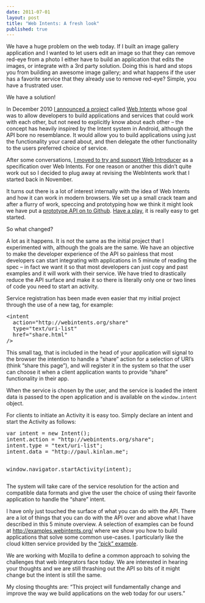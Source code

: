 ```yaml
---
date: 2011-07-01
layout: post
title: "Web Intents: A fresh look"
published: true
---
```

<p>We have a huge problem on the web today.  If I built an image
gallery application and I wanted to let users edit an image so that they can
remove red-eye from a photo I either have to build an application that edits
the images, or integrate with a 3rd party solution.  Doing this is hard and
stops you from building an awesome image gallery; and what happens if the
user has a favorite service that they already use to remove red-eye?
 Simple, you have a frustrated user.</p>

<p>We have a solution!</p>

<p>In December 2010 <a href="https://twitter.com/Paul_Kinlan/status/17998349231722497">I announced a project</a> called <a href="http://www.webintents.com">Web
Intents</a> whose goal was to allow developers to
build applications and services that could work with each other, but not
need to explicitly know about each other &ndash; the concept has heavily inspired
by the Intent system in Android, although the API bore no resemblance.  It
would allow you to build applications using just the functionality your
cared about, and then delegate the other functionality to the
users preferred choice of service.</p>

<p>After some conversations, <a href="http://paul.kinlan.me/so-what-is-happening-with-web-intents">I moved to try and support Web Introducer</a> as a
specification over Web Intents. For one reason or another this didn&rsquo;t quite
work out so I decided to plug away at revising the WebIntents work that I
started back in November.</p>

<p>It turns out there is a lot of interest internally with the idea of Web
Intents and how it can work in modern browsers.  We set up a small crack
team and after a flurry of work, speccing and prototyping how we think it
might look we have put a <a href="https://github.com/PaulKinlan/WebIntents">prototype API on to Github</a>.  <a href="http://examples.webintents.org/">Have a play</a>, it is really easy to get started.</p>

<p>So what changed?</p>

<p>A lot as it happens. It is not the same as the initial project that
I experimented with, although the goals are the same. We have an objective
to make the developer experience of the API so painless that most developers
can start integrating with applications in 5 minute of reading the spec &ndash; in
fact we want it so that most developers can just copy and past examples and
it will work with their service.  We have tried to drastically reduce the
API surface and make it so there is literally only one or two lines of code
you need to start an activity.</p>

<p>Service registration has been made even easier that my initial project
through the use of a new tag, for example:</p>

<div class="CodeRay">
  <div class="code"><pre>&lt;intent
  action=&quot;http://webintents.org/share&quot;
  type=&quot;text/uri-list&quot;
  href=&quot;share.html&quot;
/&gt;</pre></div>
</div>


<p>This small tag, that is included in the head of your application will signal
to the browser the intention to handle a &ldquo;share&rdquo; action for a selection of
URI&rsquo;s (think &ldquo;share this page&rdquo;), and will register it in the system so that
the user can choose it when a client application wants to provide &ldquo;share&rdquo;
functionality in their app.</p>

<p>When the service is chosen by the user, and the service is loaded the intent
data is passed to the open application and is available on the
<code>window.intent</code> object.</p>

<p>For clients to initiate an Activity it is easy too.  Simply declare an
intent and start the Activity as follows:</p>

<div class="CodeRay">
  <div class="code"><pre>var intent = new Intent();
intent.action = &quot;http://webintents.org/share&quot;;
intent.type = &quot;text/uri-list&quot;;
intent.data = &quot;http://paul.kinlan.me&quot;;

window.navigator.startActivity(intent);</pre></div>
</div>


<p>The system will take care of the service resolution for the action and
compatible data formats and give the user the choice of using
their favorite application to handle the &ldquo;share&rdquo; intent.</p>

<p>I have only just touched the surface of what you can do with the API.  There
are a lot of things that you can do with the API over and above what I have
described in this 5 minute overview.  A selection of examples can be found
at <a href="http://examples.webintents.org/">http://examples.webintents.org/</a> where we show you how to build
applications that solve some common use-cases. I particularly like the cloud
kitten service provided by the <a href="http://examples.webintents.org/intents/pick/index.html">&ldquo;pick&rdquo; example</a>.</p>

<p>We are working with Mozilla to define a common approach to solving the
challenges that web integrators face today. We are interested in hearing
your thoughts and we are still thrashing out the API so bits of it might
change but the intent is still the same.</p>

<p>My closing thoughts are: &ldquo;This project will fundamentally change and improve
the way we build applications on the web today for our users.&rdquo;</p>

